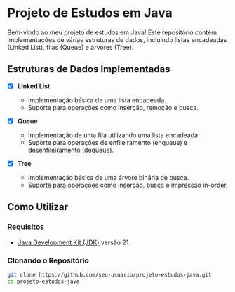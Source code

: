 # Projeto de Estudos em Java

Bem-vindo ao meu projeto de estudos em Java! Este repositório contém implementações de várias estruturas de dados, incluindo listas encadeadas (Linked List), filas (Queue) e árvores (Tree).

## Estruturas de Dados Implementadas

- [x] **Linked List**
  - Implementação básica de uma lista encadeada.
  - Suporte para operações como inserção, remoção e busca.

- [x] **Queue**
  - Implementação de uma fila utilizando uma lista encadeada.
  - Suporte para operações de enfileiramento (enqueue) e desenfileiramento (dequeue).

- [x] **Tree**
  - Implementação básica de uma árvore binária de busca.
  - Suporte para operações como inserção, busca e impressão in-order.

## Como Utilizar

### Requisitos

- [Java Development Kit (JDK)](https://download.java.net/java/GA/jdk21.0.2/f2283984656d49d69e91c558476027ac/13/GPL/openjdk-21.0.2_windows-x64_bin.zip) versão 21.

### Clonando o Repositório

```bash
git clone https://github.com/seu-usuario/projeto-estudos-java.git
cd projeto-estudos-java
